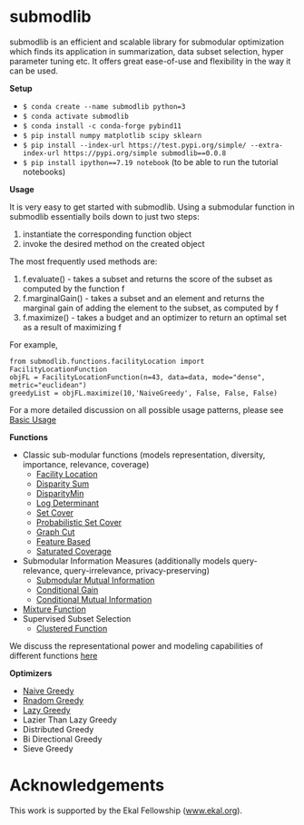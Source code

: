 # submodlib

submodlib is an efficient and scalable library for submodular optimization which finds its application in summarization, data subset selection, hyper parameter tuning etc. It offers great ease-of-use and flexibility in the way it can be used.

**Setup**
* `$ conda create --name submodlib python=3`
* `$ conda activate submodlib`
* `$ conda install -c conda-forge pybind11`
* `$ pip install numpy matplotlib scipy sklearn`
* `$ pip install --index-url https://test.pypi.org/simple/ --extra-index-url https://pypi.org/simple submodlib==0.0.8`
* `$ pip install ipython==7.19 notebook` (to be able to run the tutorial notebooks)

**Usage**

It is very easy to get started with submodlib. Using a submodular function in submodlib essentially boils down to just two steps:

1. instantiate the corresponding function object
2. invoke the desired method on the created object

The most frequently used methods are:
1. f.evaluate() - takes a subset and returns the score of the subset as computed by the function f
2. f.marginalGain() - takes a subset and an element and returns the marginal gain of adding the element to the subset, as computed by f
3. f.maximize() - takes a budget and an optimizer to return an optimal set as a result of maximizing f

For example,
```
from submodlib.functions.facilityLocation import FacilityLocationFunction
objFL = FacilityLocationFunction(n=43, data=data, mode="dense", metric="euclidean")
greedyList = objFL.maximize(10,'NaiveGreedy', False, False, False)
```

For a more detailed discussion on all possible usage patterns, please see [Basic Usage](https://github.com/vishkaush/submodlib/blob/master/tutorials/Basic%20Usage.ipynb)


**Functions**
* Classic sub-modular functions (models representation, diversity, importance, relevance, coverage)
    * [Facility Location](https://submodlib.readthedocs.io/en/latest/functions/facilityLocation.html)
    * [Disparity Sum](https://submodlib.readthedocs.io/en/latest/functions/disparitySum.html)
    * [DisparityMin](https://submodlib.readthedocs.io/en/latest/functions/disparityMin.html)
    * [Log Determinant](https://submodlib.readthedocs.io/en/latest/functions/logDeterminant.html)
    * [Set Cover](https://submodlib.readthedocs.io/en/latest/functions/setCover.html)
    * [Probabilistic Set Cover](https://submodlib.readthedocs.io/en/latest/functions/probabilisticSetCover.html)
    * [Graph Cut](https://submodlib.readthedocs.io/en/latest/functions/graphCut.html)
    * [Feature Based](https://submodlib.readthedocs.io/en/latest/functions/featureBased.html)
    * [Saturated Coverage](https://submodlib.readthedocs.io/en/latest/functions/saturatedCoverage.html)
* Submodular Information Measures (additionally models query-relevance, query-irrelevance, privacy-preserving)
    * [Submodular Mutual Information](https://submodlib.readthedocs.io/en/latest/functions/submodularMutualInformation.html)
    * [Conditional Gain](https://submodlib.readthedocs.io/en/latest/functions/conditionalGain.html)
    * [Conditional Mutual Information](https://submodlib.readthedocs.io/en/latest/functions/conditionalMutualInformation.html)
* [Mixture Function](https://submodlib.readthedocs.io/en/latest/functions/mixture.html)
* Supervised Subset Selection
    * [Clustered Function](https://submodlib.readthedocs.io/en/latest/functions/clustered.html)

We discuss the representational power and modeling capabilities of different functions [here](https://github.com/vishkaush/submodlib/blob/master/tutorials/Representational%20Power%20of%20Different%20Functions.ipynb)

**Optimizers**
* [Naive Greedy](https://submodlib.readthedocs.io/en/latest/optimizers/naiveGreedy.html)
* [Rnadom Greedy](https://submodlib.readthedocs.io/en/latest/optimizers/randomGreedy.html)
* [Lazy Greedy](https://submodlib.readthedocs.io/en/latest/optimizers/lazyGreedy.html)
* Lazier Than Lazy Greedy
* Distributed Greedy
* Bi Directional Greedy
* Sieve Greedy

# Acknowledgements 

This work is supported by the Ekal Fellowship (www.ekal.org).








